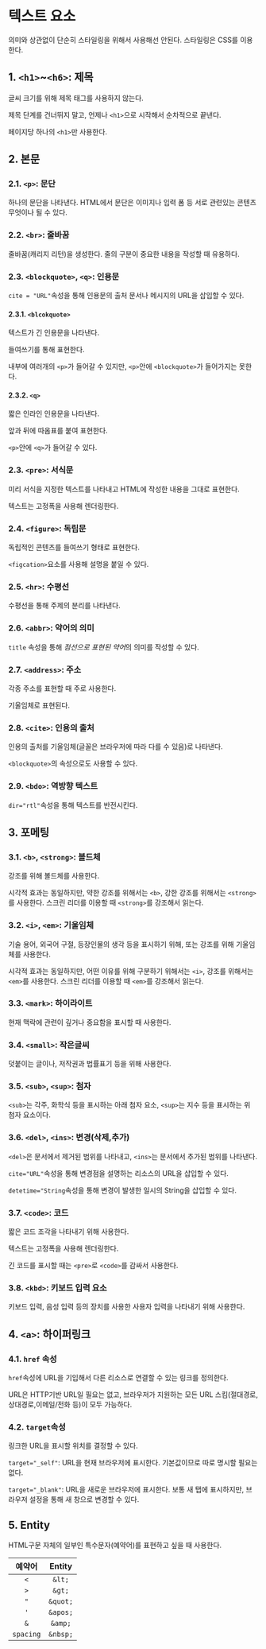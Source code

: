 # 텍스트 요소

의미와 상관없이 단순히 스타일링을 위해서 사용해선 안된다. 스타일링은 CSS를 이용한다.

## 1. `<h1>`~`<h6>`: 제목

글씨 크기를 위해 제목 태그를 사용하지 않는다.

제목 단계를 건너뛰지 말고, 언제나 `<h1>`으로 시작해서 순차적으로 끝낸다.

페이지당 하나의 `<h1>`만 사용한다.

## 2. 본문

### 2.1. `<p>`: 문단

하나의 문단을 나타낸다. HTML에서 문단은 이미지나 입력 폼 등 서로 관련있는 콘텐츠 무엇이나 될 수 있다.

### 2.2. `<br>`: 줄바꿈

줄바꿈(캐리지 리턴)을 생성한다. 줄의 구분이 중요한 내용을 작성할 때 유용하다.

### 2.3. `<blockquote>`, `<q>`: 인용문

`cite = "URL"`속성을 통해 인용문의 출처 문서나 메시지의 URL을 삽입할 수 있다.

#### 2.3.1. `<blcokquote>`

텍스트가 긴 인용문을 나타낸다.

들여쓰기를 통해 표현한다.

내부에 여러개의 `<p>`가 들어갈 수 있지만, `<p>`안에 `<blockquote>`가 들어가지는 못한다.

#### 2.3.2. `<q>`

짧은 인라인 인용문을 나타낸다.

앞과 뒤에 따옴표를 붙여 표현한다.

`<p>`안에 `<q>`가 들어갈 수 있다.

### 2.3. `<pre>`: 서식문

미리 서식을 지정한 텍스트를 나타내고 HTML에 작성한 내용을 그대로 표현한다.

텍스트는 고정폭을 사용해 렌더링한다.

### 2.4. `<figure>`: 독립문

독립적인 콘텐츠를 들여쓰기 형태로 표현한다.

`<figcation>`요소를 사용해 설명을 붙일 수 있다.

### 2.5. `<hr>`: 수평선

수평선을 통해 주제의 분리를 나타낸다.

### 2.6. `<abbr>`: 약어의 의미

`title` 속성을 통해 *점선으로 표현된 약어*의 의미를 작성할 수 있다.

### 2.7. `<address>`: 주소

각종 주소를 표현할 때 주로 사용한다.

기울임체로 표현된다.

### 2.8. `<cite>`: 인용의 출처

인용의 출처를 기울임체(글꼴은 브라우저에 따라 다를 수 있음)로 나타낸다.

`<blockquote>`의 속성으로도 사용할 수 있다.

### 2.9. `<bdo>`: 역방향 텍스트

`dir="rtl"`속성을 통해 텍스트를 반전시킨다.

## 3. 포메팅

### 3.1. `<b>`, `<strong>`: 볼드체

강조를 위해 볼드체를 사용한다.

시각적 효과는 동일하지만, 약한 강조를 위해서는 `<b>`, 강한 강조를 위해서는 `<strong>`를 사용한다. 스크린 리더를 이용할 때 `<strong>`를 강조해서 읽는다.

### 3.2. `<i>`, `<em>`: 기울임체

기술 용어, 외국어 구절, 등장인물의 생각 등을 표시하기 위해, 또는 강조를 위해 기울임체를 사용한다.

시각적 효과는 동일하지만, 어떤 이유를 위해 구분하기 위해서는 `<i>`, 강조를 위해서는 `<em>`를 사용한다. 스크린 리더를 이용할 때 `<em>`를 강조해서 읽는다.

### 3.3. `<mark>`: 하이라이트

현재 맥락에 관련이 깊거나 중요함을 표시할 때 사용한다.

### 3.4. `<small>`: 작은글씨

덧붙이는 글이나, 저작권과 법률표기 등을 위해 사용한다.

### 3.5. `<sub>`, `<sup>`: 첨자

`<sub>`는 각주, 화학식 등을 표시하는 아래 첨자 요소, `<sup>`는 지수 등을 표시하는 위 첨자 요소이다.

### 3.6. `<del>`, `<ins>`: 변경(삭제,추가)

`<del>`은 문서에서 제거된 범위를 나타내고, `<ins>`는 문서에서 추가된 범위를 나타낸다.

`cite="URL"`속성을 통해 변경점을 설명하는 리소스의 URL을 삽입할 수 있다.

`detetime="String`속성을 통해 변경이 발생한 일시의 String을 삽입할 수 있다.

### 3.7. `<code>`: 코드

짧은 코드 조각을 나타내기 위해 사용한다.

텍스트는 고정폭을 사용해 렌더링한다.

긴 코드를 표시할 때는 `<pre>`로 `<code>`를 감싸서 사용한다.

### 3.8. `<kbd>`: 키보드 입력 요소

키보드 입력, 음성 입력 등의 장치를 사용한 사용자 입력을 나타내기 위해 사용한다.

## 4. `<a>`: 하이퍼링크

### 4.1. `href` 속성

`href`속성에 URL을 기입해서 다른 리소스로 연결할 수 있는 링크를 정의한다.

URL은 HTTP기반 URL일 필요는 없고, 브라우저가 지원하는 모든 URL 스킴(절대경로,상대경로,이메일/전화 등)이 모두 가능하다.

### 4.2. `target`속성

링크한 URL을 표시할 위치를 결정할 수 있다.

`target="_self"`: URL을 현재 브라우저에 표시한다. 기본값이므로 따로 명시할 필요는 없다.

`target="_blank"`: URL을 새로운 브라우저에 표시한다. 보통 새 탭에 표시하지만, 브라우저 설정을 통해 새 창으로 변경할 수 있다.

## 5. Entity

HTML구문 자체의 일부인 특수문자(예약어)를 표현하고 싶을 때 사용한다.

| **예약어** | **Entity** |
| :--------: | :--------: |
|    `<`     |   `&lt;`   |
|    `>`     |   `&gt;`   |
|    `"`     |  `&quot;`  |
|    `'`     |  `&apos;`  |
|    `&`     |  `&amp;`   |
| `spacing`  |  `&nbsp;`  |
